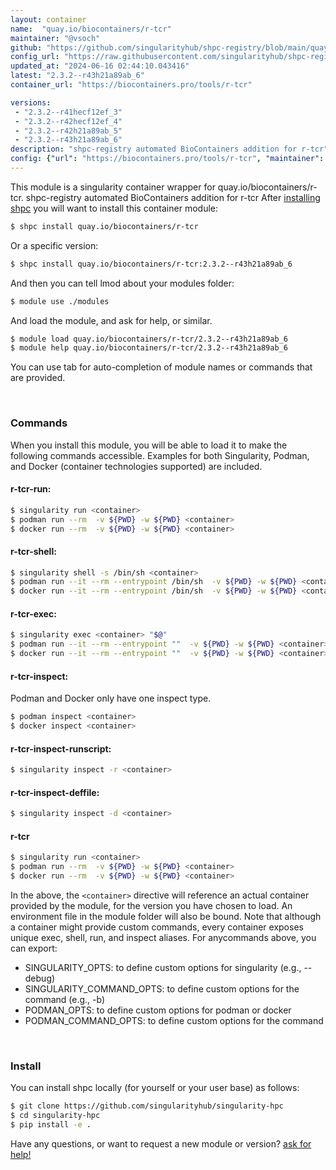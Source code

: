 ```yaml
---
layout: container
name:  "quay.io/biocontainers/r-tcr"
maintainer: "@vsoch"
github: "https://github.com/singularityhub/shpc-registry/blob/main/quay.io/biocontainers/r-tcr/container.yaml"
config_url: "https://raw.githubusercontent.com/singularityhub/shpc-registry/main/quay.io/biocontainers/r-tcr/container.yaml"
updated_at: "2024-06-16 02:44:10.043416"
latest: "2.3.2--r43h21a89ab_6"
container_url: "https://biocontainers.pro/tools/r-tcr"

versions:
 - "2.3.2--r41hecf12ef_3"
 - "2.3.2--r42hecf12ef_4"
 - "2.3.2--r42h21a89ab_5"
 - "2.3.2--r43h21a89ab_6"
description: "shpc-registry automated BioContainers addition for r-tcr"
config: {"url": "https://biocontainers.pro/tools/r-tcr", "maintainer": "@vsoch", "description": "shpc-registry automated BioContainers addition for r-tcr", "latest": {"2.3.2--r43h21a89ab_6": "sha256:413dbfa18bb6d3199139b560240efb71ba0019e3f9a2a4b0cf5df3ea662194c3"}, "tags": {"2.3.2--r41hecf12ef_3": "sha256:4829ab11db22d5d3eab1fb791552355fe50ab4fe854d54802376889ab98c9502", "2.3.2--r42hecf12ef_4": "sha256:aafb0f622d3b438d931ba3ea705c95a42982b247609c43bd1d778f3cc81f2385", "2.3.2--r42h21a89ab_5": "sha256:b01477dbcd88a92e2c22f86053072b2a51ef5f92d6fcbf5b2f8083cdfeb07310", "2.3.2--r43h21a89ab_6": "sha256:413dbfa18bb6d3199139b560240efb71ba0019e3f9a2a4b0cf5df3ea662194c3"}, "docker": "quay.io/biocontainers/r-tcr"}
---
```


This module is a singularity container wrapper for quay.io/biocontainers/r-tcr.
shpc-registry automated BioContainers addition for r-tcr
After [installing shpc](#install) you will want to install this container module:


```bash
$ shpc install quay.io/biocontainers/r-tcr
```

Or a specific version:

```bash
$ shpc install quay.io/biocontainers/r-tcr:2.3.2--r43h21a89ab_6
```

And then you can tell lmod about your modules folder:

```bash
$ module use ./modules
```

And load the module, and ask for help, or similar.

```bash
$ module load quay.io/biocontainers/r-tcr/2.3.2--r43h21a89ab_6
$ module help quay.io/biocontainers/r-tcr/2.3.2--r43h21a89ab_6
```

You can use tab for auto-completion of module names or commands that are provided.

<br>

### Commands

When you install this module, you will be able to load it to make the following commands accessible.
Examples for both Singularity, Podman, and Docker (container technologies supported) are included.

#### r-tcr-run:

```bash
$ singularity run <container>
$ podman run --rm  -v ${PWD} -w ${PWD} <container>
$ docker run --rm  -v ${PWD} -w ${PWD} <container>
```

#### r-tcr-shell:

```bash
$ singularity shell -s /bin/sh <container>
$ podman run --it --rm --entrypoint /bin/sh  -v ${PWD} -w ${PWD} <container>
$ docker run --it --rm --entrypoint /bin/sh  -v ${PWD} -w ${PWD} <container>
```

#### r-tcr-exec:

```bash
$ singularity exec <container> "$@"
$ podman run --it --rm --entrypoint ""  -v ${PWD} -w ${PWD} <container> "$@"
$ docker run --it --rm --entrypoint ""  -v ${PWD} -w ${PWD} <container> "$@"
```

#### r-tcr-inspect:

Podman and Docker only have one inspect type.

```bash
$ podman inspect <container>
$ docker inspect <container>
```

#### r-tcr-inspect-runscript:

```bash
$ singularity inspect -r <container>
```

#### r-tcr-inspect-deffile:

```bash
$ singularity inspect -d <container>
```



#### r-tcr

```bash
$ singularity run <container>
$ podman run --rm  -v ${PWD} -w ${PWD} <container>
$ docker run --rm  -v ${PWD} -w ${PWD} <container>
```


In the above, the `<container>` directive will reference an actual container provided
by the module, for the version you have chosen to load. An environment file in the
module folder will also be bound. Note that although a container
might provide custom commands, every container exposes unique exec, shell, run, and
inspect aliases. For anycommands above, you can export:

 - SINGULARITY_OPTS: to define custom options for singularity (e.g., --debug)
 - SINGULARITY_COMMAND_OPTS: to define custom options for the command (e.g., -b)
 - PODMAN_OPTS: to define custom options for podman or docker
 - PODMAN_COMMAND_OPTS: to define custom options for the command

<br>

### Install

You can install shpc locally (for yourself or your user base) as follows:

```bash
$ git clone https://github.com/singularityhub/singularity-hpc
$ cd singularity-hpc
$ pip install -e .
```

Have any questions, or want to request a new module or version? [ask for help!](https://github.com/singularityhub/singularity-hpc/issues)